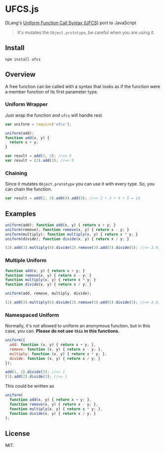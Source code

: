 # UFCS.js
DLang's [Uniform Function Call Syntax (UFCS)][1] port to JavaScript

> It's mutates the `Object.prototype`, be careful when you are using it.

## Install

```
npm install ufcs
```

## Overview

A free function can be called with a syntax that looks as if the function were a member function of its first parameter type.

### Uniform Wrapper

Just wrap the function and `ufcs` will handle rest.

```js
var uniform = require('ufcs');

uniform(add);
function add(x, y) {
  return x + y;
}

var result = add(2, 3); //=> 5
var result = (2).add(3); //=> 5
```

### Chaining

Since it mutates `Object.prototype` you can use it with every type. So, you can chain the function.

```js
var result = add(2, 3).add(4).add(5); //=> 2 + 3 + 4 + 5 = 14
```

## Examples

```js
uniform(add); function add(x, y) { return x + y; }
uniform(remove); function remove(x, y) { return x - y; }
uniform(multiply); function multiply(x, y) { return x * y; }
uniform(divide); function divide(x, y) { return x / y; }

(2).add(3).multiply(6).divide(2).remove(3).add(5).divide(5); //=> 3.4,  It's ((((2 + 3) * 6) / 2) - 3 + 5) / 5
```

### Multiple Uniform

```js
function add(x, y) { return x + y; }
function remove(x, y) { return x - y; }
function multiply(x, y) { return x * y; }
function divide(x, y) { return x / y; }

uniform(add, remove, multiply, divide);

(2).add(3).multiply(6).divide(2).remove(3).add(5).divide(5); //=> 3.4,  It's ((((2 + 3) * 6) / 2) - 3 + 5) / 5
```

### Namespaced Uniform

Normally, it's not allowed to uniform an anonymous function, but in this case, you can. **Please do not use `this` in this functions.**

```js
uniform({
  add: function (x, y) { return x + y; },
  remove: function (x, y) { return x - y; },
  multiply: function (x, y) { return x * y; },
  divide: function (x, y) { return x / y; }
});

add(1, 2).divide(3); //=> 1
(1).add(2).divide(3); //=> 1
```

This could be written as

```js
uniform(
  function add(x, y) { return x + y; },
  function remove(x, y) { return x - y; },
  function multiply(x, y) { return x * y; },
  function divide(x, y) { return x / y; }
);
```

## License
MIT.

[1]: http://dlang.org/function.html#pseudo-member
